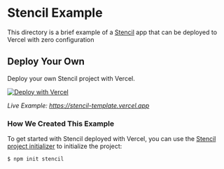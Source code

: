 # Stencil Example

This directory is a brief example of a [Stencil](https://stenciljs.com/) app that can be deployed to Vercel with zero configuration

## Deploy Your Own

Deploy your own Stencil project with Vercel.

[![Deploy with Vercel](https://vercel.com/button)](https://vercel.com/new/clone?repository-url=https://github.com/khulnasoft-lab/devship/tree/main/examples/stencil&template=stencil)

_Live Example: https://stencil-template.vercel.app_

### How We Created This Example

To get started with Stencil deployed with Vercel, you can use the [Stencil project initializer](https://stenciljs.com/docs/getting-started#starting-a-new-project) to initialize the project:

```shell
$ npm init stencil
```

